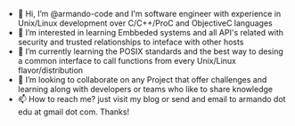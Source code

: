 - 👋 Hi, I’m @armando-code and I'm software engineer with experience in Unix/Linux development over C/C++/ProC and ObjectiveC languages 
- 👀 I’m interested in learning Embbeded systems and all API's related with security and trusted relationships to inteface with other hosts
- 🌱 I’m currently learning the POSIX standards and the best way to desing a common interface to call functions from every Unix/Linux flavor/distribution
- 💞️ I’m looking to collaborate on any Project that offer challenges and learning along with developers or teams who like to share knowledge  
- 📫 How to reach me? just visit my blog or send and email to armando dot edu at gmail dot com. Thanks!

<!---
armando-code/armando-code is a ✨ special ✨ repository because its `README.md` (this file) appears on your GitHub profile.
You can click the Preview link to take a look at your changes.
--->
